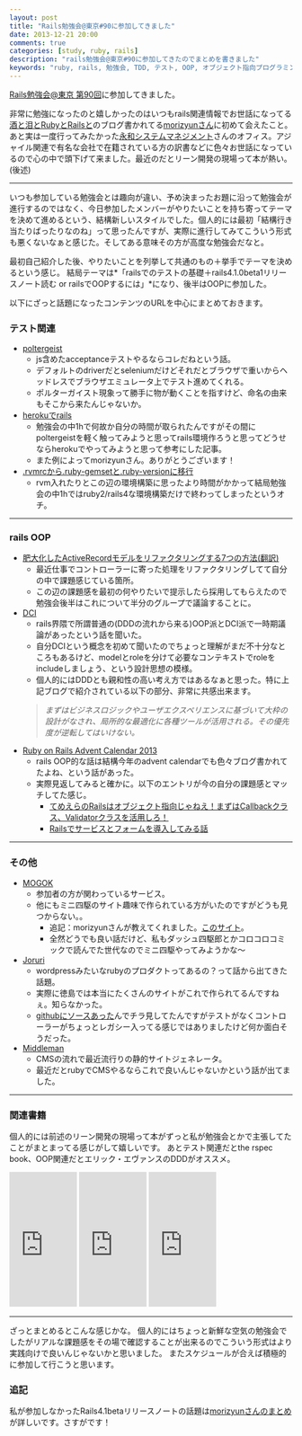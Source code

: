 ```yaml
---
layout: post
title: "Rails勉強会@東京#90に参加してきました"
date: 2013-12-21 20:00
comments: true
categories: [study, ruby, rails]
description: "rails勉強会@東京#90に参加してきたのでまとめを書きました"
keywords: "ruby, rails, 勉強会, TDD, テスト, OOP, オブジェクト指向プログラミング, DDD, ドメイン駆動設計"
---
```


[Rails勉強会@東京 第90回](http://railsmeetingtokyo.doorkeeper.jp/events/7642)に参加してきました。

非常に勉強になったのと嬉しかったのはいつもrails関連情報でお世話になってる[酒と泪とRubyとRailsと](http://morizyun.github.io/)のブログ書かれてる[morizyunさん](https://twitter.com/zyunnosuke)に初めて会えたこと。あと実は一度行ってみたかった[永和システムマネジメント](http://www.esm.co.jp/)さんのオフィス。アジャイル関連で有名な会社で在籍されている方の訳書などに色々お世話になっているので心の中で頭下げて来ました。最近のだとリーン開発の現場って本が熱い。(後述)

- - -

いつも参加している勉強会とは趣向が違い、予め決まったお題に沿って勉強会が進行するのではなく、今日参加したメンバーがやりたいことを持ち寄ってテーマを決めて進めるという、結構新しいスタイルでした。個人的には最初「結構行き当たりばったりなのね」って思ったんですが、実際に進行してみてこういう形式も悪くないなぁと感じた。そしてある意味その方が高度な勉強会だなと。

最初自己紹介した後、やりたいことを列挙して共通のもの＋挙手でテーマを決めるという感じ。
結局テーマは*「railsでのテストの基礎＋rails4.1.0beta1リリースノート読む or railsでOOPするには」*になり、後半はOOPに参加した。

以下にざっと話題になったコンテンツのURLを中心にまとめておきます。

### テスト関連

* [poltergeist](http://blog.livedoor.jp/sasata299/archives/51924944.html)
  - js含めたacceptanceテストやるならコレだねという話。
  - デフォルトのdriverだとseleniumだけどそれだとブラウザで重いからヘッドレスでブラウザエミュレータ上でテスト進めてくれる。
  - ポルターガイスト現象って勝手に物が動くことを指すけど、命名の由来もそこから来たんじゃないか。
* [herokuでrails](http://morizyun.github.io/blog/heroku-rails4-postgresql-introduction/)
  - 勉強会の中1hで何故か自分の時間が取られたんですがその間にpoltergeistを軽く触ってみようと思ってrails環境作ろうと思ってどうせならherokuでやってみようと思って参考にした記事。
  - また例によってmorizyunさん。ありがとうございます！
* [.rvmrcから.ruby-gemsetと.ruby-versionに移行](http://qiita.com/prinum/items/ac9feadbbe497649ab3f)
  - rvm入れたりとこの辺の環境構築に思ったより時間がかかって結局勉強会の中1hではruby2/rails4な環境構築だけで終わってしまったというオチ。

- - -

### rails OOP
* [肥大化したActiveRecordモデルをリファクタリングする7つの方法(翻訳)](http://techracho.bpsinc.jp/hachi8833/2013_11_19/14738)
  - 最近仕事でコントローラーに寄った処理をリファクタリングしてて自分の中で課題感じている箇所。
  - この辺の課題感を最初の何やりたいで提示したら採用してもらえたので勉強会後半はこれについて半分のグループで議論することに。
* [DCI](http://dodemoyoiblog.blogspot.jp/2012/09/dci-data-context-interaction.html)
  - rails界隈で所謂普通の(DDDの流れから来る)OOP派とDCI派で一時期議論があったという話を聞いた。
  - 自分DCIという概念を初めて聞いたのでちょっと理解がまだ不十分なところもあるけど、modelとroleを分けて必要なコンテキストでroleをincludeしましょう、という設計思想の模様。
  - 個人的にはDDDとも親和性の高い考え方ではあるなぁと思った。特に上記ブログで紹介されている以下の部分、非常に共感出来ます。
  > *まずはビジネスロジックやユーザエクスペリエンスに基づいて大枠の設計がなされ、局所的な最適化に各種ツールが活用される。その優先度が逆転してはいけない。*
* [Ruby on Rails Advent Calendar 2013](http://qiita.com/advent-calendar/2013/ruby-on-rails)
  - rails OOP的な話は結構今年のadvent calendarでも色々ブログ書かれてたよね、という話があった。
  - 実際見返してみると確かに。以下のエントリが今の自分の課題感とマッチしてた感じ。
    * [てめえらのRailsはオブジェクト指向じゃねえ！まずはCallbackクラス、Validatorクラスを活用しろ！](http://qiita.com/joker1007/items/2a03500017766bdb0234)
    * [Railsでサービスとフォームを導入してみる話](http://a-suenami.hatenablog.com/entry/2013/12/06/092146)

- - -

### その他
* [MOGOK](http://mogok.jp/index.html)
  - 参加者の方が関わっているサービス。
  - 他にもミニ四駆のサイト趣味で作られている方がいたのですがどうも見つからない。。
    * 追記：morizyunさんが教えてくれました。[このサイト](http://mini4wg.com/)。
    * 全然どうでも良い話だけど、私もダッシュ四駆郎とかコロコロコミックで読んでた世代なのでミニ四駆やってみようかな〜
* [Joruri](http://joruri.org/)
  - wordpressみたいなrubyのプロダクトってあるの？って話から出てきた話題。
  - 実際に徳島では本当にたくさんのサイトがこれで作られてるんですねぇ。知らなかった。
  - [githubにソースあった](https://github.com/joruri/joruricms)んでチラ見してたんですがテストがなくコントローラーがちょっとレガシー入ってる感じではありましたけど何か面白そうだった。
* [Middleman](http://middlemanjp.github.io/)
  - CMSの流れで最近流行りの静的サイトジェネレータ。
  - 最近だとrubyでCMSやるならこれで良いんじゃないかという話が出てました。

- - -

### 関連書籍
個人的には前述のリーン開発の現場って本がずっと私が勉強会とかで主張してたことがまとまってる感じがして嬉しいです。
あとテスト関連だとthe rspec book、OOP関連だとエリック・エヴァンスのDDDがオススメ。

<iframe src="http://rcm-fe.amazon-adsystem.com/e/cm?t=athome0a-22&o=9&p=8&l=as1&asins=427406932X&ref=tf_til&fc1=000000&IS2=1&lt1=_blank&m=amazon&lc1=0000FF&bc1=000000&bg1=FFFFFF&f=ifr" style="width:120px;height:240px;" scrolling="no" marginwidth="0" marginheight="0" frameborder="0"></iframe>

<iframe src="http://rcm-fe.amazon-adsystem.com/e/cm?t=athome0a-22&o=9&p=8&l=as1&asins=4798121932&ref=tf_til&fc1=000000&IS2=1&lt1=_blank&m=amazon&lc1=0000FF&bc1=000000&bg1=FFFFFF&f=ifr" style="width:120px;height:240px;" scrolling="no" marginwidth="0" marginheight="0" frameborder="0"></iframe>

<iframe src="http://rcm-fe.amazon-adsystem.com/e/cm?t=athome0a-22&o=9&p=8&l=as1&asins=4798121967&ref=tf_til&fc1=000000&IS2=1&lt1=_blank&m=amazon&lc1=0000FF&bc1=000000&bg1=FFFFFF&f=ifr" style="width:120px;height:240px;" scrolling="no" marginwidth="0" marginheight="0" frameborder="0"></iframe>

- - -

ざっとまとめるとこんな感じかな。
個人的にはちょっと新鮮な空気の勉強会でしたがリアルな課題感をその場で確認することが出来るのでこういう形式はより実践向けで良いんじゃないかと思いました。
またスケジュールが合えば積極的に参加して行こうと思います。

### 追記
私が参加しなかったRails4.1betaリリースノートの話題は[morizyunさんのまとめ](http://morizyun.github.io/blog/rspec-changelog-rails-tokyo-90/)が詳しいです。さすがです！
